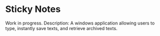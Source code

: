 # Sticky Notes

Work in progress.
Description: A windows application allowing users to type, instantly save texts, and retrieve archived texts.